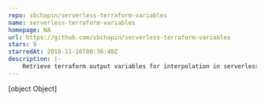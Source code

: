 ```yaml
---
repo: sbchapin/serverless-terraform-variables
name: serverless-terraform-variables
homepage: NA
url: https://github.com/sbchapin/serverless-terraform-variables
stars: 9
starredAt: 2018-11-16T00:36:40Z
description: |-
    Retrieve terraform output variables for interpolation in serverless configuration
---
```


[object Object]

